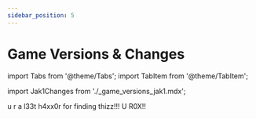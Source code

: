 ```yaml
---
sidebar_position: 5
---
```


# Game Versions & Changes

import Tabs from '@theme/Tabs';
import TabItem from '@theme/TabItem';

import Jak1Changes from './_game_versions_jak1.mdx';

<Tabs>
  <TabItem value="jak1" label="Jak & Daxter">
    <Jak1Changes />
  </TabItem>
  <TabItem value="jak2" label="Jak II">
    u r a l33t h4xx0r for finding thizz!!! U R0X!!
  </TabItem>
</Tabs>
